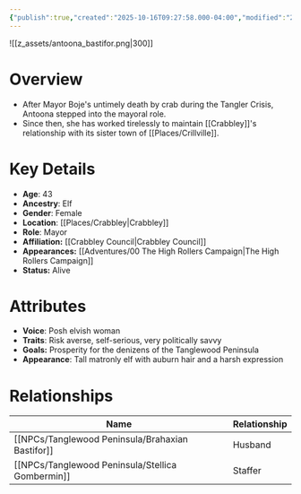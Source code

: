 ```yaml
---
{"publish":true,"created":"2025-10-16T09:27:58.000-04:00","modified":"2025-10-16T14:02:34.927-04:00","published":"2025-10-16T14:02:34.927-04:00","cssclasses":"","Age":"43","Ancestry":"Elf","Gender":"Female","Location":["[[Places/Crabbley]]"],"Role":["Mayor"],"Affiliation":["[[Crabbley Council]]"],"Appearances":["[[00 The High Rollers Campaign|The High Rollers Campaign]]"],"Status":"Alive"}
---
```


![[z_assets/antoona_bastifor.png|300]]

# Overview
- After Mayor Boje's untimely death by crab during the Tangler Crisis, Antoona stepped into the mayoral role. 
- Since then, she has worked tirelessly to maintain [[Crabbley]]'s relationship with its sister town of [[Places/Crillville]].

# Key Details
- **Age**: 43
- **Ancestry**: Elf
- **Gender**: Female
- **Location**: [[Places/Crabbley\|Crabbley]]
- **Role**: Mayor
- **Affiliation:** [[Crabbley Council\|Crabbley Council]]
- **Appearances:** [[Adventures/00 The High Rollers Campaign\|The High Rollers Campaign]]
- **Status:** Alive

# Attributes
- **Voice**: Posh elvish woman
- **Traits**: Risk averse, self-serious, very politically savvy
- **Goals:** Prosperity for the denizens of the Tanglewood Peninsula
- **Appearance**: Tall matronly elf with auburn hair and a harsh expression

# Relationships

| Name                   | Relationship |
| ---------------------- | ------------ |
| [[NPCs/Tanglewood Peninsula/Brahaxian Bastifor]] | Husband      |
| [[NPCs/Tanglewood Peninsula/Stellica Gombermin]] | Staffer      |

